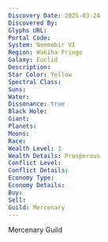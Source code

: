 ```yaml
---
Discovery Date: 2025-03-24
Discovered By:
Glyphs URL:
Portal Code:
System: Nemmobir VI
Region: Wakiha Fringe
Galaxy: Euclid
Description:
Star Color: Yellow
Spectral Class:
Suns:
Water:
Dissonance: true
Black Hole:
Giant:
Planets:
Moons:
Race:
Wealth Level: 3
Wealth Details: Prosperous
Conflict Level:
Conflict Details:
Economy Type:
Economy Details:
Buy:
Sell:
Guild: Mercenary
---
```


Mercenary Guild